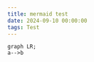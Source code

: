 ```yaml
---
title: mermaid test
date: 2024-09-10 00:00:00
tags: Test
---
```


```{lang=mermaid}
graph LR;
a-->b
```
